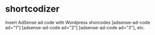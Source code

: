 shortcodizer
============

Insert AdSense ad code with Wordpress shorcodes [adsense-ad-code ad="1"] [adsense-ad-code ad="2"] [adsense-ad-code ad="3"], etc.
